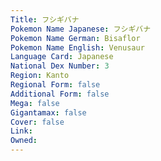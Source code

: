 ```yaml
---
﻿Title: フシギバナ
Pokemon Name Japanese: フシギバナ
Pokemon Name German: Bisaflor
Pokemon Name English: Venusaur
Language Card: Japanese
National Dex Number: 3
Region: Kanto
Regional Form: false
Additional Form: false
Mega: false
Gigantamax: false
Cover: false
Link: 
Owned: 
---
```

